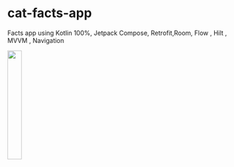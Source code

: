 # cat-facts-app

Facts app using Kotlin 100%, Jetpack Compose, Retrofit,Room, Flow , Hilt , MVVM , Navigation

<img src = "https://user-images.githubusercontent.com/81919513/233135470-a5b573a5-3ca0-489a-ae9d-84b8b3cceecc.gif" width=25% height=25%>

